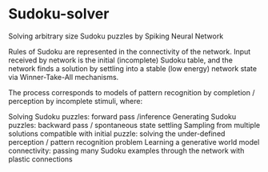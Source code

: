 # Sudoku-solver
Solving arbitrary size Sudoku puzzles by Spiking Neural Network

Rules of Sudoku are represented in the connectivity of the network. Input received by network is the initial (incomplete) Sudoku table, and the network finds a solution by settling into a stable (low energy) network state via Winner-Take-All mechanisms.

The process corresponds to models of pattern recognition by completion / perception by incomplete stimuli, where: 

Solving Sudoku puzzles: forward pass /inference
Generating Sudoku puzzles: backward pass / spontaneous state settling
Sampling from multiple solutions compatible with initial puzzle: solving the under-defined perception / pattern recognition problem
Learning a generative world model connectivity: passing many Sudoku examples through the network with plastic connections
